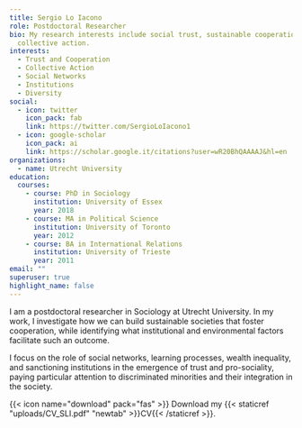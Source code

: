 ```yaml
---
title: Sergio Lo Iacono
role: Postdoctoral Researcher
bio: My research interests include social trust, sustainable cooperation, and
  collective action.
interests:
  - Trust and Cooperation
  - Collective Action
  - Social Networks
  - Institutions
  - Diversity
social:
  - icon: twitter
    icon_pack: fab
    link: https://twitter.com/SergioLoIacono1
  - icon: google-scholar
    icon_pack: ai
    link: https://scholar.google.it/citations?user=wR20BhQAAAAJ&hl=en
organizations:
  - name: Utrecht University
education:
  courses:
    - course: PhD in Sociology
      institution: University of Essex
      year: 2018
    - course: MA in Political Science
      institution: University of Toronto
      year: 2012
    - course: BA in International Relations
      institution: University of Trieste
      year: 2011
email: ""
superuser: true
highlight_name: false
---
```

  
  
  
I am a postdoctoral researcher in Sociology at Utrecht University. In my work, I investigate how we can build sustainable societies that foster cooperation, while identifying what institutional and environmental factors facilitate such an outcome. 

I focus on the role of social networks, learning processes, wealth inequality, and sanctioning institutions in the emergence of trust and pro-sociality, paying particular attention to discriminated minorities and their integration in the society. 

{{< icon name="download" pack="fas" >}} Download my {{< staticref "uploads/CV_SLI.pdf" "newtab" >}}CV{{< /staticref >}}.

